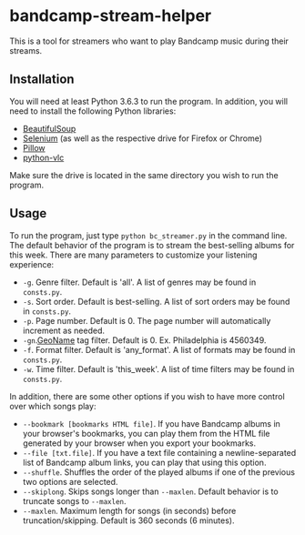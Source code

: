 # bandcamp-stream-helper

This is a tool for streamers who want to play Bandcamp music during their streams. 

## Installation

You will need at least Python 3.6.3 to run the program. In addition, you will need to install the following Python libraries:

* [BeautifulSoup](https://www.crummy.com/software/BeautifulSoup/)
* [Selenium](https://selenium-python.readthedocs.io/installation.html) (as well as the respective drive for Firefox or Chrome)
* [Pillow](https://pillow.readthedocs.io/en/stable/installation.html)
* [python-vlc](https://pypi.org/project/python-vlc/)

Make sure the drive is located in the same directory you wish to run the program.

## Usage

To run the program, just type `python bc_streamer.py` in the command line. The default behavior of the program is to stream the best-selling albums for this week. There are many parameters to customize your listening experience:

* `-g`. Genre filter. Default is 'all'. A list of genres may be found in `consts.py`.
* `-s`. Sort order. Default is best-selling. A list of sort orders may be found in `consts.py`.
* `-p`. Page number. Default is 0. The page number will automatically increment as needed.
* `-gn`.[GeoName](http://www.geonames.org/) tag filter. Default is 0. Ex. Philadelphia is 4560349.
* `-f`. Format filter. Default is 'any_format'. A list of formats may be found in `consts.py`.
* `-w`. Time filter. Default is 'this_week'. A list of time filters may be found in `consts.py`.

In addition, there are some other options if you wish to have more control over which songs play:

* `--bookmark [bookmarks HTML file]`. If you have Bandcamp albums in your browser's bookmarks, you can play them from the HTML file generated by your browser when you export your bookmarks.
* `--file [txt.file]`. If you have a text file containing a newline-separated list of Bandcamp album links, you can play that using this option.
* `--shuffle`. Shuffles the order of the played albums if one of the previous two options are selected.
* `--skiplong`. Skips songs longer than `--maxlen`. Default behavior is to truncate songs to `--maxlen`.
* `--maxlen`. Maximum length for songs (in seconds) before truncation/skipping. Default is 360 seconds (6 minutes).

